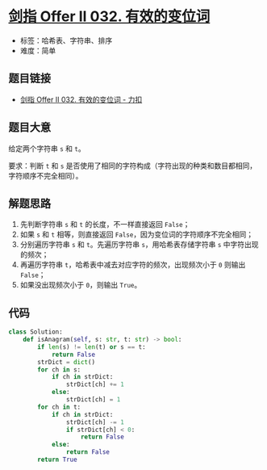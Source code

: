 # [剑指 Offer II 032. 有效的变位词](https://leetcode.cn/problems/dKk3P7/)

- 标签：哈希表、字符串、排序
- 难度：简单

## 题目链接

- [剑指 Offer II 032. 有效的变位词 - 力扣](https://leetcode.cn/problems/dKk3P7/)

## 题目大意

给定两个字符串 `s` 和 `t`。

要求：判断 `t` 和 `s` 是否使用了相同的字符构成（字符出现的种类和数目都相同，字符顺序不完全相同）。

## 解题思路

1. 先判断字符串 `s` 和 `t` 的长度，不一样直接返回 `False`；
2. 如果 `s` 和 `t` 相等，则直接返回 `False`，因为变位词的字符顺序不完全相同；
3. 分别遍历字符串 `s` 和 `t`。先遍历字符串 `s`，用哈希表存储字符串 `s` 中字符出现的频次；
4. 再遍历字符串 `t`，哈希表中减去对应字符的频次，出现频次小于 `0` 则输出 `False`；
5. 如果没出现频次小于 `0`，则输出 `True`。

## 代码

```python
class Solution:
    def isAnagram(self, s: str, t: str) -> bool:
        if len(s) != len(t) or s == t:
            return False
        strDict = dict()
        for ch in s:
            if ch in strDict:
                strDict[ch] += 1
            else:
                strDict[ch] = 1
        for ch in t:
            if ch in strDict:
                strDict[ch] -= 1
                if strDict[ch] < 0:
                    return False
            else:
                return False
        return True
```

